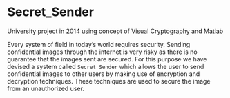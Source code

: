 # Secret_Sender
University project in 2014 using concept of Visual Cryptography and Matlab

Every system of field in today’s world requires security. Sending confidential images through the internet is very risky as there is no guarantee that the images sent are secured. For this purpose we have devised a system called `Secret Sender` which allows the user to send confidential images to other users by making use of encryption and decryption techniques. These techniques are used to secure the image from an unauthorized user.
